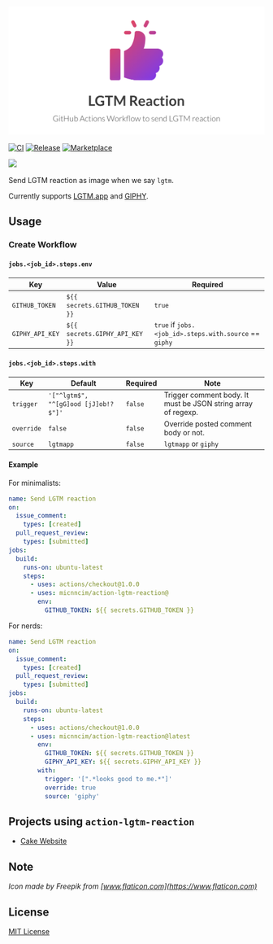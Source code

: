 ![logo](docs/assets/logo.png)

[![CI](https://github.com/micnncim/action-lgtm-reaction/workflows/CI/badge.svg)](https://github.com/micnncim/action-lgtm-reaction/actions)
[![Release](https://img.shields.io/github/v/release/micnncim/action-lgtm-reaction.svg?logo=github)](https://github.com/micnncim/action-lgtm-reaction/releases)
[![Marketplace](https://img.shields.io/badge/marketplace-lgtm--reaction-blue?logo=github)](https://github.com/marketplace/actions/lgtm-reaction)

![](docs/assets/screen-record.gif)

Send LGTM reaction as image when we say `lgtm`.  

Currently supports [LGTM.app](https://www.lgtm.app) and [GIPHY](https://giphy.com).

## Usage

### Create Workflow

#### `jobs.<job_id>.steps.env`

|       Key       |             Value              |                        Required                        |
| --------------- | ------------------------------ | ------------------------------------------------------ |
| `GITHUB_TOKEN`  | `${{ secrets.GITHUB_TOKEN }}`  | `true`                                                 |
| `GIPHY_API_KEY` | `${{ secrets.GIPHY_API_KEY }}` | `true` if `jobs.<job_id>.steps.with.source` == `giphy` |

#### `jobs.<job_id>.steps.with`

|    Key     |               Default                | Required |                             Note                              |
| ---------- | ------------------------------------ | -------- | ------------------------------------------------------------- |
| `trigger`  | `'["^lgtm$", "^[gG]ood [jJ]ob!?$"]'` | `false`  | Trigger comment body. It must be JSON string array of regexp. |
| `override` | `false`                              | `false`  | Override posted comment body or not.                          |
| `source`   | `lgtmapp`                            | `false`  | `lgtmapp` or `giphy`                                          |

#### Example

For minimalists:

```yaml
name: Send LGTM reaction
on:
  issue_comment:
    types: [created]
  pull_request_review:
    types: [submitted]
jobs:
  build:
    runs-on: ubuntu-latest
    steps:
      - uses: actions/checkout@1.0.0
      - uses: micnncim/action-lgtm-reaction@
        env:
          GITHUB_TOKEN: ${{ secrets.GITHUB_TOKEN }}
```

For nerds:

```yaml
name: Send LGTM reaction
on:
  issue_comment:
    types: [created]
  pull_request_review:
    types: [submitted]
jobs:
  build:
    runs-on: ubuntu-latest
    steps:
      - uses: actions/checkout@1.0.0
      - uses: micnncim/action-lgtm-reaction@latest
        env:
          GITHUB_TOKEN: ${{ secrets.GITHUB_TOKEN }}
          GIPHY_API_KEY: ${{ secrets.GIPHY_API_KEY }}
        with:
          trigger: '[".*looks good to me.*"]'
          override: true
          source: 'giphy'
```

## Projects using `action-lgtm-reaction`

- [Cake Website](https://github.com/cake-build/website)

## Note

*Icon made by Freepik from [www.flaticon.com](https://www.flaticon.com)*

## License

[MIT License](LICENSE)
